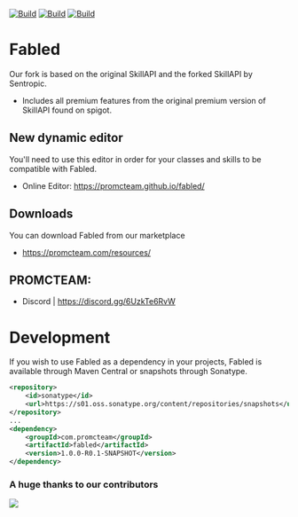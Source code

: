 [![Build](https://github.com/promcteam/fabled/actions/workflows/maven.yml/badge.svg?branch=main)](https://github.com/promcteam/promccore/packages/1203744)
[![Build](https://github.com/promcteam/fabled/actions/workflows/release.yml/badge.svg?branch=main)](https://github.com/promcteam/promccore/packages/1203744)
[![Build](https://github.com/promcteam/fabled/actions/workflows/devbuild.yml/badge.svg?branch=dev)](https://github.com/promcteam/promccore/packages/1203744)

# Fabled

Our fork is based on the original SkillAPI and the forked SkillAPI by Sentropic.

* Includes all premium features from the original premium version of SkillAPI found on spigot.

## New dynamic editor

You'll need to use this editor in order for your classes and skills to be compatible with Fabled.

* Online Editor: https://promcteam.github.io/fabled/

## Downloads

You can download Fabled from our marketplace

* https://promcteam.com/resources/

## PROMCTEAM:

* Discord | https://discord.gg/6UzkTe6RvW

# Development

If you wish to use Fabled as a dependency in your projects, Fabled is available through Maven Central
or snapshots through Sonatype.

```xml
<repository>
    <id>sonatype</id>
    <url>https://s01.oss.sonatype.org/content/repositories/snapshots</url>
</repository>
...
<dependency>
    <groupId>com.promcteam</groupId>
    <artifactId>fabled</artifactId>
    <version>1.0.0-R0.1-SNAPSHOT</version>
</dependency>
```

### A huge thanks to our contributors

<a href="https://github.com/promcteam/fabled/graphs/contributors">
<img src="https://contrib.rocks/image?repo=promcteam/fabled" />
</a>